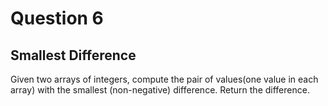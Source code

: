# Question 6
## Smallest Difference
Given two arrays of integers, compute the pair of values(one value in each array) with the smallest (non-negative) difference. Return the difference.
